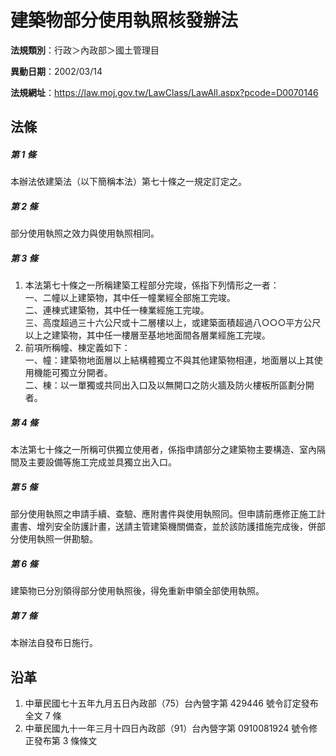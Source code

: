 # 建築物部分使用執照核發辦法

**法規類別**：行政＞內政部＞國土管理目

**異動日期**：2002/03/14  

**法規網址**：https://law.moj.gov.tw/LawClass/LawAll.aspx?pcode=D0070146





## 法條
##### 第 1 條
本辦法依建築法（以下簡稱本法）第七十條之一規定訂定之。

##### 第 2 條
部分使用執照之效力與使用執照相同。

##### 第 3 條
1. 本法第七十條之一所稱建築工程部分完竣，係指下列情形之一者：  
一、二幢以上建築物，其中任一幢業經全部施工完竣。  
二、連棟式建築物，其中任一棟業經施工完竣。  
三、高度超過三十六公尺或十二層樓以上，或建築面積超過八○○○平方公尺以上之建築物，其中任一樓層至基地地面間各層業經施工完竣。
1. 前項所稱幢、棟定義如下：  
一、幢：建築物地面層以上結構體獨立不與其他建築物相連，地面層以上其使用機能可獨立分開者。  
二、棟：以一單獨或共同出入口及以無開口之防火牆及防火樓板所區劃分開者。

##### 第 4 條
本法第七十條之一所稱可供獨立使用者，係指申請部分之建築物主要構造、室內隔間及主要設備等施工完成並具獨立出入口。

##### 第 5 條
部分使用執照之申請手續、查驗、應附書件與使用執照同。但申請前應修正施工計畫書、增列安全防護計畫，送請主管建築機關備查，並於該防護措施完成後，併部分使用執照一併勘驗。

##### 第 6 條
建築物已分別領得部分使用執照後，得免重新申領全部使用執照。

##### 第 7 條
本辦法自發布日施行。

## 沿革
1. 中華民國七十五年九月五日內政部（75）台內營字第 429446 號令訂定發布全文 7  條
1. 中華民國九十一年三月十四日內政部（91）台內營字第 0910081924 號令修正發布第 3  條條文
